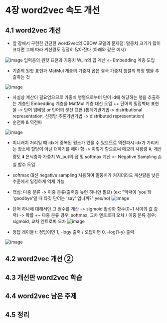 # 4장 word2vec 속도 개선
## 4.1 word2vec 개선
- 앞 장에서 구현한 간단한 word2vec의 CBOW 모델의 문제점: 말뭉치 크기가 많이 크다면 그에 따라 계산량도 굉장히 많아진다 (아래와 같은 예시)

![image](https://github.com/user-attachments/assets/360a45a8-9ad5-4275-9912-8941c9677af7)
입력층의 원핫 표현과 가중치 W_in의 곱 계산 <- Embedding 계층 도입
- 기존의 원핫 표현과 MatMul 계층의 가중치 곱은 결국 가중치 행렬의 특정 행을 추출하는 것

![image](https://github.com/user-attachments/assets/8bf950cb-97fa-43f7-b246-830ad2d01a1f)
- 사실상 계산이 필요없으므로 가중치 행렬으로부터 단어 id에 해당하는 행을 추출하는 계층인 Embedding 계층을 MatMul 계층 대신 도입
++ 단어의 밀집벡터 표현을 -> 단어 임베딩 or 단어의 분산 표현 (통계기반기법-> distributional representation, 신경망 추론기반기법 -> distributed representation)
- 순전파 & 역전파

![image](https://github.com/user-attachments/assets/9a0674d0-c739-4c32-8141-4138c68bb5a5)

- 미니배치 처리일 때 idx에 중복된 원소가 있을 수 있으므로 역전파시 idx가 가리키는 장소에 할당이 아닌 더하기를 해야 함
-> 이렇게 함으로써 메모리 사용량 ⬇️, 계산량도 ⬇️
은닉층과 가중치 W_out의 곱 및 softmax 계산 <- Negative Sampling 손실 함수 도입
- softmax 대신 negative sampling 사용하여 말뭉치가 커지더라도 계산량을 낮은 수준에서 일정하게 억제 가능
- 핵심: 다중 분류 -> 이중 분류(출력층 뉴런 하나만 필요)
(ex: "맥락이 'you'와 'goodbye'일 때 타깃 단어는 'say' 입니까?" yes/no)
![image](https://github.com/user-attachments/assets/f6b31a19-be08-4859-85d1-dfc18d979bdb)

- 단어 하나에 대해서만 그 점수를 계산 -> sigmoid 활성화 함수(0~1 사이의 값 출력) -> 확률
++ 다중 분류 경우: softmax, 교차 엔트로피 오차 / 이중 분류 경우: sigmoid, 교차 엔트로피 오차
![image](https://github.com/user-attachments/assets/dd6cb5cd-c69f-4c1e-9b5f-c6f36d730099)

- 정답 레이블 t: 정답이면 1, -logy 출력 / 오답이면 0, -log(1-y) 출력
  
![image](https://github.com/user-attachments/assets/5b847d7f-8981-4c66-9881-f6cfb77eba4b)




## 4.2 word2vec 개선 ②
## 4.3 개선판 word2vec 학습
## 4.4 word2vec 남은 주제
## 4.5 정리

